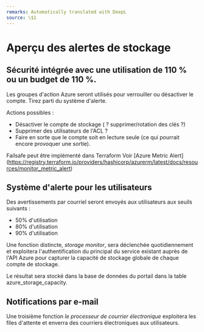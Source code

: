 ```yaml
---
remarks: Automatically translated with DeepL
source: \$1
---
```


# Aperçu des alertes de stockage

## Sécurité intégrée avec une utilisation de 110 % ou un budget de 110 %.

Les groupes d'action Azure seront utilisés pour verrouiller ou désactiver le compte. Tirez parti du système d'alerte.

Actions possibles :
- Désactiver le compte de stockage ( ? supprimer/rotation des clés ?)
- Supprimer des utilisateurs de l'ACL ?
- Faire en sorte que le compte soit en lecture seule (ce qui pourrait encore provoquer une sortie).

Failsafe peut être implémenté dans Terraform Voir [Azure Metric Alert] (https://registry.terraform.io/providers/hashicorp/azurerm/latest/docs/resources/monitor_metric_alert)

## Système d'alerte pour les utilisateurs

Des avertissements par courriel seront envoyés aux utilisateurs aux seuils suivants :

- 50% d'utilisation
- 80% d'utilisation
- 90% d'utilisation

Une fonction distincte, _storage monitor_, sera déclenchée quotidiennement et exploitera l'authentification du principal du service existant auprès de l'API Azure pour capturer la capacité de stockage globale de chaque compte de stockage.

Le résultat sera stocké dans la base de données du portail dans la table azure_storage_capacity.

## Notifications par e-mail

Une troisième fonction _le processeur de courrier électronique_ exploitera les files d'attente et enverra des courriers électroniques aux utilisateurs.

